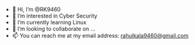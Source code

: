 - 👋 Hi, I’m @RK9460
- 👀 I’m interested in Cyber Security 
- 🌱 I’m currently learning Linux
- 💞️ I’m looking to collaborate on ...
- 📫 You can reach me at my email address: rahulkala9460@gmail.com

<!---
RK9460/RK9460 is a ✨ special ✨ repository because its `README.md` (this file) appears on your GitHub profile.
You can click the Preview link to take a look at your changes.
--->
